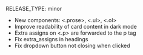 RELEASE_TYPE: minor

- New components: <.prose>, <.ul>, <.ol>
- Improve readability of card content in dark mode
- Extra assigns on <.p> are forwarded to the p tag
- Fix extra_assigns in headings
- Fix dropdown button not closing when clicked
